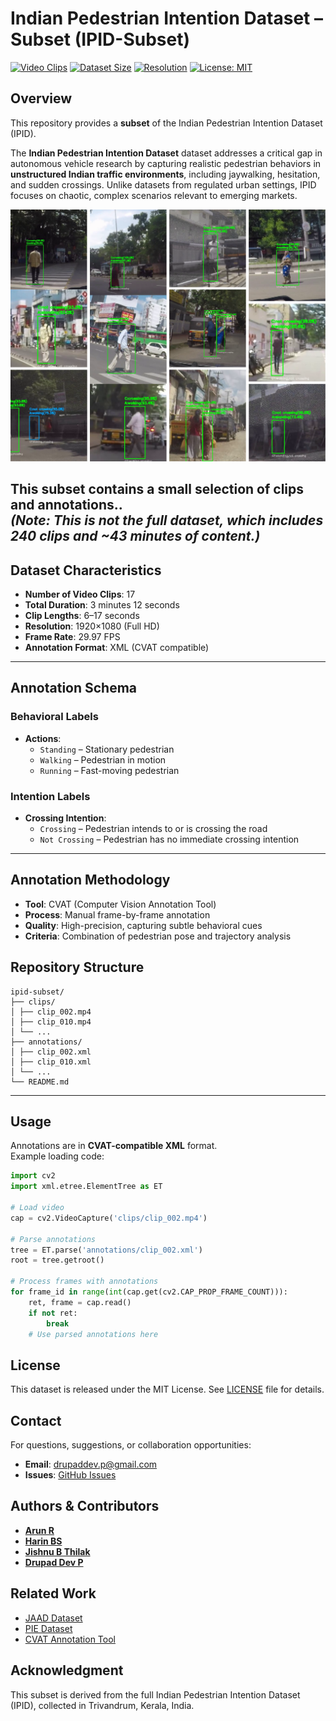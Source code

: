 # Indian Pedestrian Intention Dataset – Subset (IPID-Subset)

[![Video Clips](https://img.shields.io/badge/Video%20Clips-17-green.svg)]()
[![Dataset Size](https://img.shields.io/badge/Dataset%20Size-3.12%20minutes-blue.svg)]()
[![Resolution](https://img.shields.io/badge/Resolution-1920x1080-red.svg)]()
[![License: MIT](https://img.shields.io/badge/License-MIT-yellow.svg)](https://opensource.org/licenses/MIT)

## Overview
This repository provides a **subset** of the Indian Pedestrian Intention Dataset (IPID).  

The **Indian Pedestrian Intention Dataset** dataset addresses a critical gap in autonomous vehicle research by capturing realistic pedestrian behaviors in **unstructured Indian traffic environments**, including jaywalking, hesitation, and sudden crossings. Unlike datasets from regulated urban settings, IPID focuses on chaotic, complex scenarios relevant to emerging markets.  

![Dataset Sample Collage](dataset_collage.png)

This subset contains a small selection of clips and annotations..  
*(Note: This is not the full dataset, which includes 240 clips and ~43 minutes of content.)*
---

## Dataset Characteristics
- **Number of Video Clips**: 17  
- **Total Duration**: 3 minutes 12 seconds  
- **Clip Lengths**: 6–17 seconds  
- **Resolution**: 1920×1080 (Full HD)  
- **Frame Rate**: 29.97 FPS  
- **Annotation Format**: XML (CVAT compatible)

---

## Annotation Schema

### Behavioral Labels
- **Actions**: 
  - `Standing` – Stationary pedestrian  
  - `Walking` – Pedestrian in motion  
  - `Running` – Fast-moving pedestrian  

### Intention Labels
- **Crossing Intention**:
  - `Crossing` – Pedestrian intends to or is crossing the road  
  - `Not Crossing` – Pedestrian has no immediate crossing intention  

---

## Annotation Methodology
- **Tool**: CVAT (Computer Vision Annotation Tool)  
- **Process**: Manual frame-by-frame annotation  
- **Quality**: High-precision, capturing subtle behavioral cues  
- **Criteria**: Combination of pedestrian pose and trajectory analysis  

## Repository Structure
```
ipid-subset/
├── clips/
│ ├── clip_002.mp4
│ ├── clip_010.mp4
│ └── ...
├── annotations/
│ ├── clip_002.xml
│ ├── clip_010.xml
│ └── ...
└── README.md
```

---


## Usage

Annotations are in **CVAT-compatible XML** format.  
Example loading code:

```python
import cv2
import xml.etree.ElementTree as ET

# Load video
cap = cv2.VideoCapture('clips/clip_002.mp4')

# Parse annotations
tree = ET.parse('annotations/clip_002.xml')
root = tree.getroot()

# Process frames with annotations
for frame_id in range(int(cap.get(cv2.CAP_PROP_FRAME_COUNT))):
    ret, frame = cap.read()
    if not ret:
        break
    # Use parsed annotations here
```

## License
This dataset is released under the MIT License. See [LICENSE](LICENSE) file for details.

## Contact
For questions, suggestions, or collaboration opportunities:
- **Email**: drupaddev.p@gmail.com
- **Issues**: [GitHub Issues](https://github.com/Drupad-DeV/Indian-Pedestrian-Intention-Dataset/issues)

## Authors & Contributors

- **[Arun R](https://github.com/ArunR1408)** 
- **[Harin BS](https://github.com/harinbs)** 
- **[Jishnu B Thilak](https://github.com/jishnuthilak)** 
- **[Drupad Dev P](https://github.com/Drupad-DeV)** 

## Related Work

- [JAAD Dataset](https://github.com/ykotseruba/JAAD)
- [PIE Dataset](https://github.com/aras62/PIE)
- [CVAT Annotation Tool](https://github.com/openvinotoolkit/cvat)


## Acknowledgment
This subset is derived from the full Indian Pedestrian Intention Dataset (IPID), collected in Trivandrum, Kerala, India.
